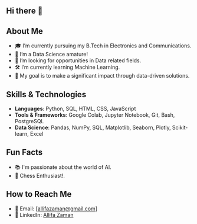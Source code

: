 ## Hi there 👋

## About Me
- 🎓 I’m currently pursuing my B.Tech in Electronics and Communications.
- 🌱 I’m a Data Science amature!
- 💼 I’m looking for opportunities in Data related fields.
- 🛠️ I’m currently learning Machine Learning.
- 🎯 My goal is to make a significant impact through data-driven solutions.

## Skills & Technologies
- **Languages**: Python, SQL, HTML, CSS, JavaScript
- **Tools & Frameworks**: Google Colab, Jupyter Notebook, Git, Bash, PostgreSQL
- **Data Science**: Pandas, NumPy, SQL, Matplotlib, Seaborn, Plotly, Scikit-learn, Excel
  
## Fun Facts
- 📚 I'm passionate about the world of AI.
- 🏃 Chess Enthusiast!.
## How to Reach Me
- 📧 Email: [allifazaman@gmail.com]
- 💼 LinkedIn: [Allifa Zaman](linkedin.com/in/allifazaman/)

